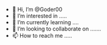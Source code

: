 - 👋 Hi, I’m @Goder00
- 👀 I’m interested in .....
- 🌱 I’m currently learning ....
- 💞️ I’m looking to collaborate on .......
- 📫 How to reach me .....

<!---
Goder00/Goder00 is a ✨ special ✨ repository because its `README.md` (this file) appears on your GitHub profile.
You can click the Preview link to take a look at your changes.
--->
